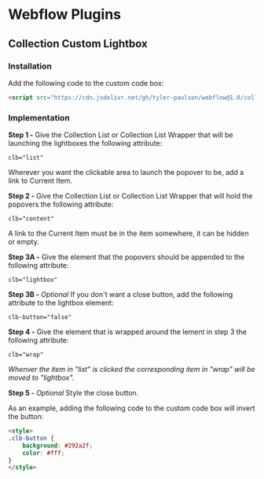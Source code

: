 # Webflow Plugins

## Collection Custom Lightbox

### Installation

Add the following code to the </body> custom code box:

```html
<script src="https://cdn.jsdelivr.net/gh/tyler-paulson/webflow@1.0/collection-lightbox.js"></script>
```

### Implementation

**Step 1 -** Give the Collection List or Collection List Wrapper that will be launching the lightboxes the following attribute:

```
clb="list"
```

Wherever you want the clickable area to launch the popover to be, add a link to Current Item.

**Step 2 -** Give the Collection List or Collection List Wrapper that will hold the popovers the following attribute:

```
clb="content"
```

A link to the Current Item must be in the item somewhere, it can be hidden or empty.

**Step 3A -** Give the element that the popovers should be appended to the following attribute:

```
clb="lightbox"
```

**Step 3B -** *Optional* If you don't want a close button, add the following attribute to the lightbox element:

```
clb-button="false"
```

**Step 4 -** Give the element that is wrapped around the lement in step 3 the following attribute:

```
clb="wrap"
```

*Whenver the item in "list" is clicked the corresponding item in "wrap" will be moved to "lightbox".*

**Step 5 -** *Optional* Style the close button.

As an example, adding the following code to the <head> custom code box will invert the button:

```html
<style>
.clb-button {
    background: #292a2f;
    color: #fff;
}
</style>